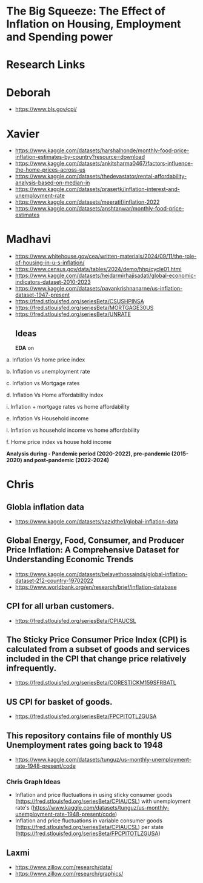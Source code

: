 # The Big Squeeze: The Effect of Inflation on Housing, Employment and Spending power

# **Research Links**

# Deborah
* https://www.bls.gov/cpi/
# Xavier
* https://www.kaggle.com/datasets/harshalhonde/monthly-food-price-inflation-estimates-by-country?resource=download
* https://www.kaggle.com/datasets/ankitsharma0467/factors-influence-the-home-prices-across-us
* https://www.kaggle.com/datasets/thedevastator/rental-affordability-analysis-based-on-median-in
* https://www.kaggle.com/datasets/prasertk/inflation-interest-and-unemployment-rate
* https://www.kaggle.com/datasets/meeratif/inflation-2022
* https://www.kaggle.com/datasets/anshtanwar/monthly-food-price-estimates
# Madhavi
* https://www.whitehouse.gov/cea/written-materials/2024/09/11/the-role-of-housing-in-u-s-inflation/
* https://www.census.gov/data/tables/2024/demo/hhp/cycle01.html
* https://www.kaggle.com/datasets/heidarmirhajisadati/global-economic-indicators-dataset-2010-2023
* https://www.kaggle.com/datasets/pavankrishnanarne/us-inflation-dataset-1947-present
* https://fred.stlouisfed.org/seriesBeta/CSUSHPINSA
* https://fred.stlouisfed.org/seriesBeta/MORTGAGE30US
* https://fred.stlouisfed.org/seriesBeta/UNRATE
  ## Ideas
  **EDA** on
  
a.  Inflation Vs home price index

b.	Inflation vs unemployment rate

c.	Inflation vs Mortgage rates

d.	Inflation Vs Home affordability index

i.	Inflation + mortgage rates vs home affordability

e.	Inflation Vs Household income

i.	Inflation vs household income vs home affordability

f.	Home price index vs house hold income


**Analysis during - Pandemic period (2020-2022), pre-pandemic (2015-2020) and post-pandemic (2022-2024)**

# Chris
## Globla inflation data
* https://www.kaggle.com/datasets/sazidthe1/global-inflation-data
## Global Energy, Food, Consumer, and Producer Price Inflation: A Comprehensive Dataset for Understanding Economic Trends
* https://www.kaggle.com/datasets/belayethossainds/global-inflation-dataset-212-country-19702022
* https://www.worldbank.org/en/research/brief/inflation-database
## CPI for all urban customers.
* https://fred.stlouisfed.org/seriesBeta/CPIAUCSL
## The Sticky Price Consumer Price Index (CPI) is calculated from a subset of goods and services included in the CPI that change price relatively infrequently.
* https://fred.stlouisfed.org/seriesBeta/CORESTICKM159SFRBATL
## US CPI for basket of goods.
* https://fred.stlouisfed.org/seriesBeta/FPCPITOTLZGUSA
## This repository contains file of monthly US Unemployment rates going back to 1948
* https://www.kaggle.com/datasets/tunguz/us-monthly-unemployment-rate-1948-present/code
### Chris Graph Ideas
* Inflation and price fluctuations in using sticky consumer goods (https://fred.stlouisfed.org/seriesBeta/CPIAUCSL) with unemployment rate's (https://www.kaggle.com/datasets/tunguz/us-monthly-unemployment-rate-1948-present/code)
* Inflation and price fluctuations in variable consumer goods (https://fred.stlouisfed.org/seriesBeta/CPIAUCSL) per state (https://fred.stlouisfed.org/seriesBeta/FPCPITOTLZGUSA)
## Laxmi
* https://www.zillow.com/research/data/
* https://www.zillow.com/research/graphics/

  

